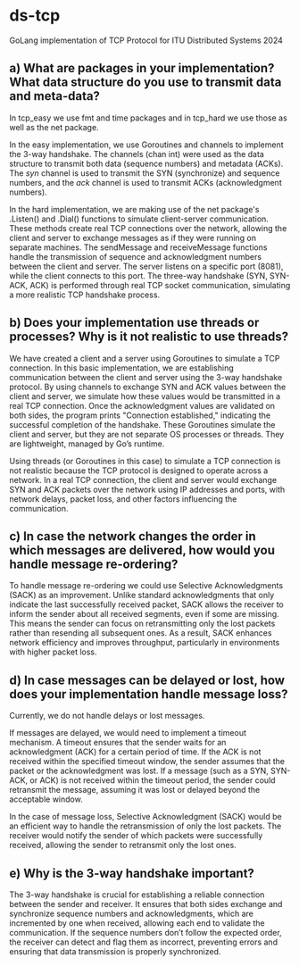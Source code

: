 # ds-tcp
GoLang implementation of TCP Protocol for ITU Distributed Systems 2024

## a) What are packages in your implementation? What data structure do you use to transmit data and meta-data?

In tcp_easy we use fmt and time packages and in tcp_hard we use those as well as the net package.

In the easy implementation, we use Goroutines and channels to implement the 3-way handshake. The channels (chan int) were used as the data structure to transmit both data (sequence numbers) and metadata (ACKs). The *syn* channel is used to transmit the SYN (synchronize) and sequence numbers, and the *ack* channel is used to transmit ACKs (acknowledgment numbers).

In the hard implementation, we are making use of the net package's .Listen() and .Dial() functions to simulate client-server communication. These methods create real TCP connections over the network, allowing the client and server to exchange messages as if they were running on separate machines. The sendMessage and receiveMessage functions handle the transmission of sequence and acknowledgment numbers between the client and server. The server listens on a specific port (8081), while the client connects to this port. The three-way handshake (SYN, SYN-ACK, ACK) is performed through real TCP socket communication, simulating a more realistic TCP handshake process.

## b) Does your implementation use threads or processes? Why is it not realistic to use threads?

We have created a client and a server using Goroutines to simulate a TCP connection. In this basic implementation, we are establishing communication between the client and server using the 3-way handshake protocol. By using channels to exchange SYN and ACK values between the client and server, we simulate how these values would be transmitted in a real TCP connection. Once the acknowledgment values are validated on both sides, the program prints "Connection established," indicating the successful completion of the handshake. These Goroutines simulate the client and server, but they are not separate OS processes or threads. They are lightweight, managed by Go’s runtime.

Using threads (or Goroutines in this case) to simulate a TCP connection is not realistic because the TCP protocol is designed to operate across a network. In a real TCP connection, the client and server would exchange SYN and ACK packets over the network using IP addresses and ports, with network delays, packet loss, and other factors influencing the communication.

## c) In case the network changes the order in which messages are delivered, how would you handle message re-ordering?

To handle message re-ordering we could use Selective Acknowledgments (SACK) as an improvement. Unlike standard acknowledgments that only indicate the last successfully received packet, SACK allows the receiver to inform the sender about all received segments, even if some are missing. This means the sender can focus on retransmitting only the lost packets rather than resending all subsequent ones. As a result, SACK enhances network efficiency and improves throughput, particularly in environments with higher packet loss.

## d) In case messages can be delayed or lost, how does your implementation handle message loss?

Currently, we do not handle delays or lost messages. 

If messages are delayed, we would need to implement a timeout mechanism. A timeout ensures that the sender waits for an acknowledgment (ACK) for a certain period of time. If the ACK is not received within the specified timeout window, the sender assumes that the packet or the acknowledgment was lost. If a message (such as a SYN, SYN-ACK, or ACK) is not received within the timeout period, the sender could retransmit the message, assuming it was lost or delayed beyond the acceptable window.

In the case of message loss, Selective Acknowledgment (SACK) would be an efficient way to handle the retransmission of only the lost packets. The receiver would notify the sender of which packets were successfully received, allowing the sender to retransmit only the lost ones.

## e) Why is the 3-way handshake important?

The 3-way handshake is crucial for establishing a reliable connection between the sender and receiver. It ensures that both sides exchange and synchronize sequence numbers and acknowledgments, which are incremented by one when received, allowing each end to validate the communication. If the sequence numbers don’t follow the expected order, the receiver can detect and flag them as incorrect, preventing errors and ensuring that data transmission is properly synchronized.
